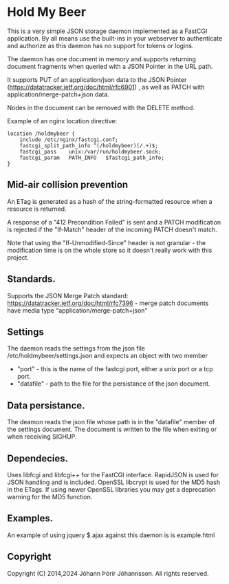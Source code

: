 # Hold My Beer

This is a very simple JSON storage daemon implemented as a FastCGI application.  By all means use the built-ins in your webserver to authenticate and authorize as this daemon has no support for tokens or logins.

The daemon has one document in memory and supports returning document fragments when queried with a JSON Pointer in the URL path.

It supports PUT of an application/json data to the JSON Pointer (https://datatracker.ietf.org/doc/html/rfc6901) , as well as PATCH with application/merge-patch+json data.

Nodes in the document can be removed with the DELETE method.

Example of an nginx location directive:

  	location /holdmybeer {
	    include /etc/nginx/fastcgi.conf;
	    fastcgi_split_path_info ^(/holdmybeer)(/.+)$;
	    fastcgi_pass    unix:/var/run/holdmybeer.sock;
	    fastcgi_param   PATH_INFO   $fastcgi_path_info;
	}

## Mid-air collision prevention

An ETag is generated as a hash of the string-formatted resource when a resource is returned. 

A response of a "412 Precondition Failed" is sent and a PATCH modification is rejected if the "If-Match" header of the incoming PATCH doesn't match.

Note that using the "If-Unmodified-Since" header is not granular - the modification time is on the whole store so it doesn't really work with this project.

## Standards.

Supports the JSON Merge Patch standard: https://datatracker.ietf.org/doc/html/rfc7396 - merge patch documents have media type "application/merge-patch+json"

## Settings

The daemon reads the settings from the json file /etc/holdmybeer/settings.json and expects an object with two member
* "port" - this is the name of the fastcgi port, either a unix port or a tcp port.
* "datafile" - path to the file for the persistance of the json document.

## Data persistance.

The deamon reads the json file whose path is in the "datafile" member of the settings document. The document is written to the file when exiting or when receiving SIGHUP.

## Dependecies.

Uses libfcgi and libfcgi++ for the FastCGI interface. RapidJSON is used for JSON handling and is included. OpenSSL libcrypt is used for the MD5 hash in the ETags. If using newer OpenSSL libraries you may get a deprecation warning for the MD5 function.


## Examples.

An example of using jquery $.ajax against this daemon is is example.html

## Copyright

Copyright (C) 2014,2024 Jóhann Þórir Jóhannsson. All rights reserved.

